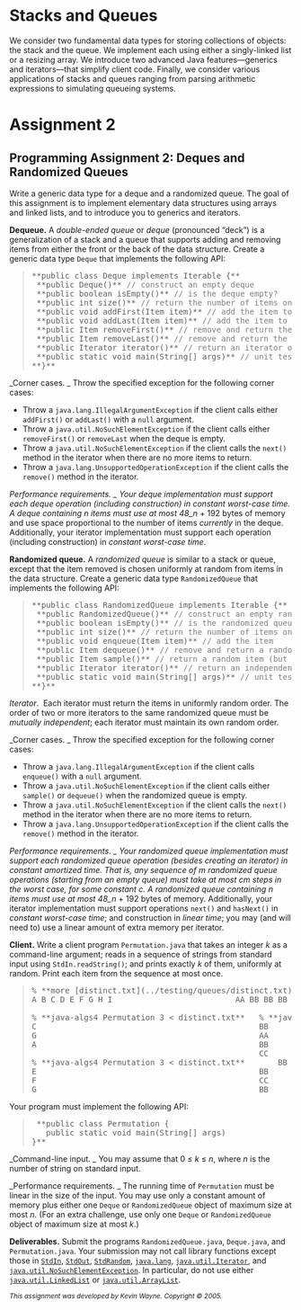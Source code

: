 # Stacks and Queues
We consider two fundamental data types for storing collections of objects: the stack and the queue. We implement each using either a singly-linked list or a resizing array. We introduce two advanced Java features—generics and iterators—that simplify client code. Finally, we consider various applications of stacks and queues ranging from parsing arithmetic expressions to simulating queueing systems.

# Assignment 2
## Programming Assignment 2: Deques and Randomized Queues

Write a generic data type for a deque and a randomized queue. The goal of this assignment is to implement elementary data structures using arrays and linked lists, and to introduce you to generics and iterators.

**Dequeue.** A _double-ended queue_ or _deque_ (pronounced “deck”) is a generalization of a stack and a queue that supports adding and removing items from either the front or the back of the data structure. Create a generic data type `Deque` that implements the following API:

> <pre>**public class Deque<Item> implements Iterable<Item> {**
>  **public Deque()** <font color="gray">// construct an empty deque</font>
>  **public boolean isEmpty()** <font color="gray">// is the deque empty?</font>
>  **public int size()** <font color="gray">// return the number of items on the deque</font>
>  **public void addFirst(Item item)** <font color="gray">// add the item to the front</font>
>  **public void addLast(Item item)** <font color="gray">// add the item to the end</font>
>  **public Item removeFirst()** <font color="gray">// remove and return the item from the front</font>
>  **public Item removeLast()** <font color="gray">// remove and return the item from the end</font>
>  **public Iterator<Item> iterator()** <font color="gray">// return an iterator over items in order from front to end</font>
>  **public static void main(String[] args)** <font color="gray">// unit testing (optional)</font>
> **}**
> </pre>

_Corner cases. _ Throw the specified exception for the following corner cases:

*   Throw a `java.lang.IllegalArgumentException` if the client calls either `addFirst()` or `addLast()` with a `null` argument.
*   Throw a `java.util.NoSuchElementException` if the client calls either `removeFirst()` or `removeLast` when the deque is empty.
*   Throw a `java.util.NoSuchElementException` if the client calls the `next()` method in the iterator when there are no more items to return.
*   Throw a `java.lang.UnsupportedOperationException` if the client calls the `remove()` method in the iterator.

_Performance requirements. _ Your deque implementation must support each deque operation (including construction) in _constant worst-case time_. A deque containing _n_ items must use at most 48_n_ + 192 bytes of memory and use space proportional to the number of items _currently_ in the deque. Additionally, your iterator implementation must support each operation (including construction) in _constant worst-case time_.

**Randomized queue.** A _randomized queue_ is similar to a stack or queue, except that the item removed is chosen uniformly at random from items in the data structure. Create a generic data type `RandomizedQueue` that implements the following API:

> <pre>**public class RandomizedQueue<Item> implements Iterable<Item> {**
>  **public RandomizedQueue()** <font color="gray">// construct an empty randomized queue</font>
>  **public boolean isEmpty()** <font color="gray">// is the randomized queue empty?</font>
>  **public int size()** <font color="gray">// return the number of items on the randomized queue</font>
>  **public void enqueue(Item item)** <font color="gray">// add the item</font>
>  **public Item dequeue()** <font color="gray">// remove and return a random item</font>
>  **public Item sample()** <font color="gray">// return a random item (but do not remove it)</font>
>  **public Iterator<Item> iterator()** <font color="gray">// return an independent iterator over items in random order</font>
>  **public static void main(String[] args)** <font color="gray">// unit testing (optional)</font>
> **}**
> </pre>

_Iterator_.  Each iterator must return the items in uniformly random order. The order of two or more iterators to the same randomized queue must be _mutually independent_; each iterator must maintain its own random order.

_Corner cases. _ Throw the specified exception for the following corner cases:

*   Throw a `java.lang.IllegalArgumentException` if the client calls `enqueue()` with a `null` argument.
*   Throw a `java.util.NoSuchElementException` if the client calls either `sample()` or `dequeue()` when the randomized queue is empty.
*   Throw a `java.util.NoSuchElementException` if the client calls the `next()` method in the iterator when there are no more items to return.
*   Throw a `java.lang.UnsupportedOperationException` if the client calls the `remove()` method in the iterator.

_Performance requirements. _ Your randomized queue implementation must support each randomized queue operation (besides creating an iterator) in _constant amortized time_. That is, any sequence of _m_ randomized queue operations (starting from an empty queue) must take at most _cm_ steps in the worst case, for some constant _c_. A randomized queue containing _n_ items must use at most 48_n_ + 192 bytes of memory. Additionally, your iterator implementation must support operations `next()` and `hasNext()` in _constant worst-case time_; and construction in _linear time_; you may (and will need to) use a linear amount of extra memory per iterator.

**Client.** Write a client program `Permutation.java` that takes an integer _k_ as a command-line argument; reads in a sequence of strings from standard input using `StdIn.readString()`; and prints exactly _k_ of them, uniformly at random. Print each item from the sequence at most once.

> <pre>% **more [distinct.txt](../testing/queues/distinct.txt)**                        % **more [duplicates.txt](../testing/queues/duplicates.txt)**
> A B C D E F G H I                          AA BB BB BB BB BB CC CC
> 
> % **java-algs4 Permutation 3 < distinct.txt**   % **java-algs4 Permutation 8 < duplicates.txt**
> C                                               BB
> G                                               AA
> A                                               BB
>                                                 CC
> % **java-algs4 Permutation 3 < distinct.txt**       BB
> E                                               BB
> F                                               CC
> G                                               BB
> </pre>

Your program must implement the following API:

> <pre> **public class Permutation {
>    public static void main(String[] args)
> }** 
> </pre>

_Command-line input. _ You may assume that 0 ≤ _k_ ≤ _n_, where _n_ is the number of string on standard input.

_Performance requirements. _ The running time of `Permutation` must be linear in the size of the input. You may use only a constant amount of memory plus either one `Deque` or `RandomizedQueue` object of maximum size at most _n_. (For an extra challenge, use only one `Deque` or `RandomizedQueue` object of maximum size at most _k_.)

**Deliverables.** Submit the programs `RandomizedQueue.java`, `Deque.java`, and `Permutation.java`. Your submission may not call library functions except those in [`StdIn`](https://algs4.cs.princeton.edu/code/javadoc/edu/princeton/cs/algs4/StdIn.html), [`StdOut`](https://algs4.cs.princeton.edu/code/javadoc/edu/princeton/cs/algs4/StdOut.html), [`StdRandom`](https://algs4.cs.princeton.edu/code/javadoc/edu/princeton/cs/algs4/StdRandom.html), [`java.lang`](http://docs.oracle.com/javase/8/docs/api/java/lang/package-summary.html), [`java.util.Iterator`](http://docs.oracle.com/javase/8/docs/api/java/util/Iterator.html), and [`java.util.NoSuchElementException`](http://docs.oracle.com/javase/8/docs/api/java/util/NoSuchElementException.html). In particular, do not use either [`java.util.LinkedList`](http://docs.oracle.com/javase/8/docs/api/java/util/LinkedList.html) or [`java.util.ArrayList`](http://docs.oracle.com/javase/8/docs/api/java/util/ArrayList.html).

<address><small>This assignment was developed by Kevin Wayne.  
Copyright © 2005.</small></address>